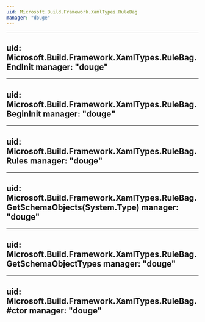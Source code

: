 ```yaml
---
uid: Microsoft.Build.Framework.XamlTypes.RuleBag
manager: "douge"
---
```


---
uid: Microsoft.Build.Framework.XamlTypes.RuleBag.EndInit
manager: "douge"
---

---
uid: Microsoft.Build.Framework.XamlTypes.RuleBag.BeginInit
manager: "douge"
---

---
uid: Microsoft.Build.Framework.XamlTypes.RuleBag.Rules
manager: "douge"
---

---
uid: Microsoft.Build.Framework.XamlTypes.RuleBag.GetSchemaObjects(System.Type)
manager: "douge"
---

---
uid: Microsoft.Build.Framework.XamlTypes.RuleBag.GetSchemaObjectTypes
manager: "douge"
---

---
uid: Microsoft.Build.Framework.XamlTypes.RuleBag.#ctor
manager: "douge"
---
